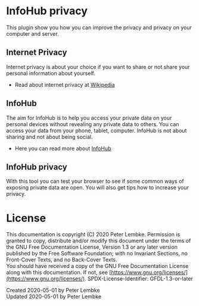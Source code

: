 # InfoHub privacy

This plugin show you how you can improve the privacy and privacy on your computer and server.

## Internet Privacy

Internet privacy is about your choice if you want to share or not share your personal information about yourself.

* Read about internet privacy at [Wikipedia](https://en.wikipedia.org/wiki/Information_privacy)

## InfoHub

The aim for InfoHub is to help you access your private data on your personal devices without revealing any private data
to others. You can access your data from your phone, tablet, computer. InfoHub is not about sharing and not about being
social.

* Here you can read more about [InfoHub](doc,main)

## InfoHub privacy

With this tool you can test your browser to see if some common ways of exposing private data are open. You will
also get tips how to increase your privacy.

# License

This documentation is copyright (C) 2020 Peter Lembke. Permission is granted to copy, distribute and/or modify this
document under the terms of the GNU Free Documentation License, Version 1.3 or any later version published by the Free
Software Foundation; with no Invariant Sections, no Front-Cover Texts, and no Back-Cover Texts.  
You should have received a copy of the GNU Free Documentation License along with this documentation. If not,
see [https://www.gnu.org/licenses/](https://www.gnu.org/licenses/). SPDX-License-Identifier: GFDL-1.3-or-later

Created 2020-05-01 by Peter Lembke  
Updated 2020-05-01 by Peter Lembke
